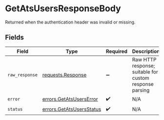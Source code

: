 # GetAtsUsersResponseBody

Returned when the authentication header was invalid or missing.


## Fields

| Field                                                                                 | Type                                                                                  | Required                                                                              | Description                                                                           |
| ------------------------------------------------------------------------------------- | ------------------------------------------------------------------------------------- | ------------------------------------------------------------------------------------- | ------------------------------------------------------------------------------------- |
| `raw_response`                                                                        | [requests.Response](https://requests.readthedocs.io/en/latest/api/#requests.Response) | :heavy_minus_sign:                                                                    | Raw HTTP response; suitable for custom response parsing                               |
| `error`                                                                               | [errors.GetAtsUsersError](../../models/errors/getatsuserserror.md)                    | :heavy_check_mark:                                                                    | N/A                                                                                   |
| `status`                                                                              | [errors.GetAtsUsersStatus](../../models/errors/getatsusersstatus.md)                  | :heavy_check_mark:                                                                    | N/A                                                                                   |